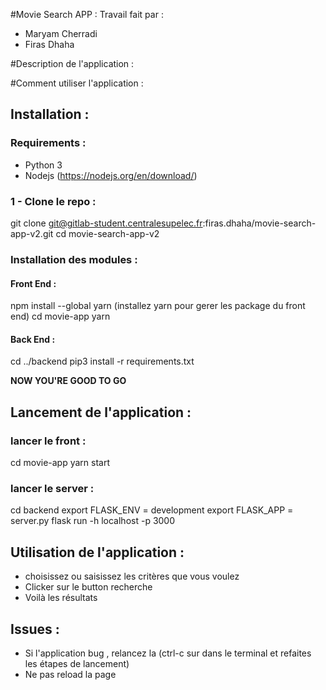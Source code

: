 #Movie Search APP :
Travail fait par : 
* Maryam Cherradi
* Firas Dhaha


#Description de l'application :



#Comment utiliser l'application :
## Installation : 
### Requirements : 
- Python 3
- Nodejs (https://nodejs.org/en/download/)
### 1 - Clone le repo :
git clone git@gitlab-student.centralesupelec.fr:firas.dhaha/movie-search-app-v2.git
cd movie-search-app-v2
### Installation des modules :
#### Front End :
npm install --global yarn (installez yarn pour gerer les package du front end)
cd movie-app 
yarn 
#### Back End : 
cd ../backend 
pip3 install -r requirements.txt

**NOW YOU'RE GOOD TO GO**

## Lancement de l'application :
### lancer le front :
cd movie-app 
yarn start 
### lancer le server :
cd backend 
export FLASK_ENV = development 
export FLASK_APP = server.py
flask run -h localhost -p 3000 

## Utilisation de l'application :

* choisissez ou saisissez les critères que vous voulez 
* Clicker sur le button recherche 
* Voilà les résultats 



## Issues :
* Si l'application bug , relancez la (ctrl-c sur dans le terminal et refaites les étapes de lancement)
* Ne pas reload la page




